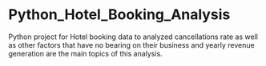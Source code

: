 # Python_Hotel_Booking_Analysis
Python project for Hotel booking data to analyzed cancellations rate as well as other factors that have no bearing on their business and yearly revenue generation are the main topics of this analysis.
